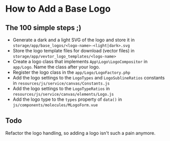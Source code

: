 # How to Add a Base Logo

## The 100 simple steps ;)
* Generate a dark and a light SVG of the logo and store it in 
  `storage/app/base_logos/<logo-name>-<light|dark>.svg`
* Store the logo template files for download (vector files) in
  `storage/app/vevtor_logo_templates/<logo-name>`
* Create a logo class that implements `App\Logo\LogoCompositor` in `app/Logo`.
  Name the class after your logo.
* Register the logo class in the `app/Logo/LogoFactory.php`
* Add the logo settings to the `LogoTypes` and `LogoSublineRatios` constants in
  `resources/js/service/canvas/Constants.js`
* Add the logo settings to the `LogoTypeRatios` in
  `resources/js/service/canvas/elements/Logo.js`
* Add the logo type to the `types` property of `data()` in
  `js/components/molecules/MLogoForm.vue`


## Todo
Refactor the logo handling, so adding a logo isn't such a pain anymore.
